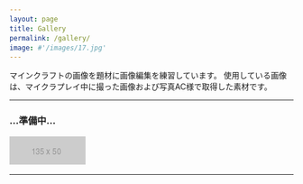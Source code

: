 ```yaml
---
layout: page
title: Gallery
permalink: /gallery/
image: #'/images/17.jpg'
---
```


マインクラフトの画像を題材に画像編集を練習しています。
使用している画像は、マイクラプレイ中に撮った画像および写真AC様で取得した素材です。

***
### ...準備中...

<div class="gallery-box">
  <div class="gallery">
    <img src="/images/logo.png" loading="lazy">
  </div>
</div>



***
